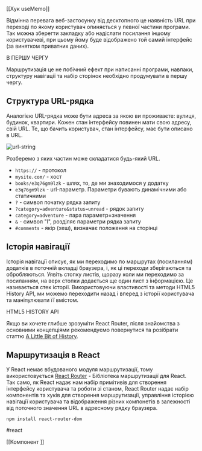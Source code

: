 [[Хук useMemo]]

Відмінна перевага веб-застосунку від десктопного це наявність URL при переході по якому користувач опиняється у певної частини програми. Так можна зберегти закладку або надіслати посилання іншому користувачеві, при цьому йому буде відображено той самий інтерфейс (за винятком приватних даних).

В ПЕРШУ ЧЕРГУ

Маршрутизація це не побічний ефект при написанні програми, навпаки, структуру навігації та набір сторінок необхідно продумувати в першу чергу.

## Структура URL-рядка[​](https://textbook.edu.goit.global/react-zr7b4k/v1/uk/docs/lesson-09/routing#%D1%81%D1%82%D1%80%D1%83%D0%BA%D1%82%D1%83%D1%80%D0%B0-url-%D1%80%D1%8F%D0%B4%D0%BA%D0%B0 "Пряме посилання на цей заголовок")

Аналогією URL-рядка може бути адреса за якою ви проживаєте: вулиця, будинок, квартири. Кожен стан інтерфейсу повинен мати свою адресу, свій URL. Те, що бачить користувач, стан інтерфейсу, має бути описано в URL.

![url-string](https://textbook.edu.goit.global/react-zr7b4k/v1/uk/img/lesson-09/url-string.jpg)

Розберемо з яких частин може складатися будь-який URL.

-   `https://` - протокол
-   `mysite.com/` - хост
-   `books/e3q76gm9lzk` - шлях, то, де ми знаходимося у додатку
-   `e3q76gm9lzk` - url-параметр. Параметри бувають динамічними або статичними
-   `?` - символ початку рядка запиту
-   `?category=adventure&status=unread` - рядок запиту
-   `category=adventure` - пара параметр=значення
-   `&` - символ "І", розділяє параметри рядка запиту
-   `#comments` - якір (хеш), визначає положення на сторінці

## Історія навігації[​](https://textbook.edu.goit.global/react-zr7b4k/v1/uk/docs/lesson-09/routing#%D1%96%D1%81%D1%82%D0%BE%D1%80%D1%96%D1%8F-%D0%BD%D0%B0%D0%B2%D1%96%D0%B3%D0%B0%D1%86%D1%96%D1%97 "Пряме посилання на цей заголовок")

Історія навігації описує, як ми переходимо по маршрутах (посиланням) додатків в поточній вкладці браузера, і, як ці переходи зберігаються та обробляються. Уявіть стопку листів, щоразу коли ми переходимо за посиланням, на верх стопки додається ще один лист з інформацією. Це називається стек історії. Використовуючи властивості та методи HTML5 History API, ми можемо переходити назад і вперед з історії користувача та маніпулювати її вмістом.

HTML5 HISTORY API

Якщо ви хочете глибше зрозуміти React Router, після знайомства з основними концепціями рекомендуємо повернутися та розібрати статтю [A Little Bit of History](https://blog.pshrmn.com/a-little-bit-of-history/).

## Маршрутизація в React[​](https://textbook.edu.goit.global/react-zr7b4k/v1/uk/docs/lesson-09/routing#%D0%BC%D0%B0%D1%80%D1%88%D1%80%D1%83%D1%82%D0%B8%D0%B7%D0%B0%D1%86%D1%96%D1%8F-%D0%B2-react "Пряме посилання на цей заголовок")

У React немає вбудованого модуля маршрутизації, тому використовується [React Router](https://reactrouter.com/) - Бібліотека маршрутизації для React. Так само, як React надає нам набір примітивів для створення інтерфейсу користувача та роботи зі станом, React Router надає набір компонентів та хуків для створення маршрутизації, управління історією навігації користувача та відображення різних компонетів в залежності від поточного значення URL в адресному рядку браузера.

```
npm install react-router-dom
```

#react 

[[Компонент <BrowserRouter>]]
